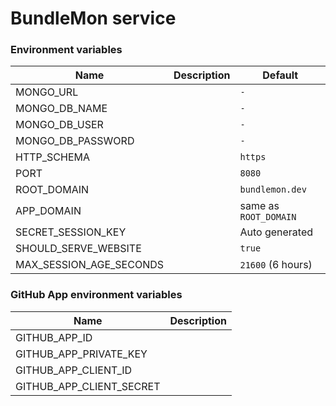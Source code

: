 # BundleMon service

### Environment variables

| Name                    | Description | Default               |
| ----------------------- | ----------- | --------------------- |
| MONGO_URL               |             | `-`                   |
| MONGO_DB_NAME           |             | `-`                   |
| MONGO_DB_USER           |             | `-`                   |
| MONGO_DB_PASSWORD       |             | `-`                   |
| HTTP_SCHEMA             |             | `https`               |
| PORT                    |             | `8080`                |
| ROOT_DOMAIN             |             | `bundlemon.dev`       |
| APP_DOMAIN              |             | same as `ROOT_DOMAIN` |
| SECRET_SESSION_KEY      |             | Auto generated        |
| SHOULD_SERVE_WEBSITE    |             | `true`                |
| MAX_SESSION_AGE_SECONDS |             | `21600` (6 hours)     |

### GitHub App environment variables

| Name                     | Description |
| ------------------------ | ----------- |
| GITHUB_APP_ID            |             |
| GITHUB_APP_PRIVATE_KEY   |             |
| GITHUB_APP_CLIENT_ID     |             |
| GITHUB_APP_CLIENT_SECRET |             |

